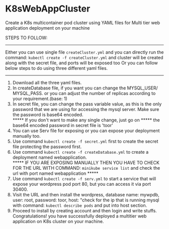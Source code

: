 # K8sWebAppCluster
Create a K8s multicontainer pod cluster using YAML files for Multi tier web application deployment on your machine

STEPS TO FOLLOW:


***************************************************************************************************************************************************************
Either you can use single file `createCluster.yml` and you can directly run the command: `kubectl create -f createCluster.yml` and cluster will be created along with the secret file, and ports will be exposed too Or you can follow below steps to do using three different yaml files.
***************************************************************************************************************************************************************


1. Download all the three yaml files.<br>
2. In createDatabase file, if you want you can change the MYSQL_USER/ MYSQL_PASS. or you can adjust the number of replicas according to your requirement.(base: 1)<br>
3. In secret file, you can change the pass variable value, as this is the only password that we are using for accessing the mysql server. Make sure the password is base64 encoded.<br>
***** If you don't want to make any single change, just go on ***** the base64 encoded password in secret file is 'toor'<br>
4. You can use Serv file for exposing or you can expose your deployment manually too.<br>
5. Use command `kubectl create -f secret.yml` first to create the secret file protecting the password first.<br>
6. Use command `kubectl create -f createDatabase.yml` to create a deployment named webapplication.<br>
***** IF YOU ARE EXPOSING MANUALLY THEN YOU HAVE TO CHECK FOR THE URL WITH COMMAND: `minikube service list` and check the url with port named webapplication *****<br>
7. Use command `kubectl create -f serv.yml` to start a service that will expose your wordpress pod port 80, but you can access it via port 30400.<br>
8. Visit the URL and then install the wordpress, database name: mywpdb, user: root, password: toor, host: "check for the ip that is running mysql with command: `kubectl describe pods` and put into host section.<br>
9. Proceed to install by creating account and then login and write stuffs.<br>
Congratulations! you have successfully deployed a multitier web application on K8s cluster on your machine.

